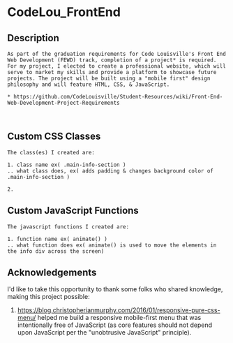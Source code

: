 # CodeLou_FrontEnd

## Description
```
As part of the graduation requirements for Code Louisville's Front End Web Development (FEWD) track, completion of a project* is required.  For my project, I elected to create a professional website, which will serve to market my skills and provide a platform to showcase future projects. The project will be built using a "mobile first" design philosophy and will feature HTML, CSS, & JavaScript.

* https://github.com/CodeLouisville/Student-Resources/wiki/Front-End-Web-Development-Project-Requirements



```

## Custom CSS Classes
```
The class(es) I created are:

1. class name ex( .main-info-section )
.. what class does, ex( adds padding & changes background color of .main-info-section )

2.

```



## Custom JavaScript Functions
```
The javascript functions I created are:

1. function name ex( animate() )
.. what function does ex( animate() is used to move the elements in the info div across the screen)

```

## Acknowledgements

I'd like to take this opportunity to thank some folks who shared knowledge, making this project possible:

1. https://blog.christopherianmurphy.com/2016/01/responsive-pure-css-menu/ helped me build a responsive mobile-first menu that was intentionally free of JavaScript (as core features should not depend upon JavaScript per the "unobtrusive JavaScript" principle).
